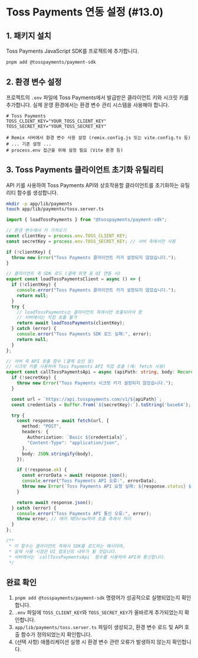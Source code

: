 # Toss Payments 연동 설정 (#13.0)

## 1. 패키지 설치

Toss Payments JavaScript SDK를 프로젝트에 추가합니다.

```bash
pnpm add @tosspayments/payment-sdk
```

## 2. 환경 변수 설정

프로젝트의 `.env` 파일에 Toss Payments에서 발급받은 클라이언트 키와 시크릿 키를 추가합니다. 실제 운영 환경에서는 환경 변수 관리 시스템을 사용해야 합니다.

```text title=".env"
# Toss Payments
TOSS_CLIENT_KEY="YOUR_TOSS_CLIENT_KEY"
TOSS_SECRET_KEY="YOUR_TOSS_SECRET_KEY"

# Remix 서버에서 환경 변수 사용 설정 (remix.config.js 또는 vite.config.ts 등)
# ... 기존 설정 ...
# process.env 접근을 위해 설정 필요 (Vite 환경 등)
```

## 3. Toss Payments 클라이언트 초기화 유틸리티

API 키를 사용하여 Toss Payments API와 상호작용할 클라이언트를 초기화하는 유틸리티 함수를 생성합니다.

```bash
mkdir -p app/lib/payments
touch app/lib/payments/toss.server.ts
```

```typescript title="app/lib/payments/toss.server.ts"
import { loadTossPayments } from "@tosspayments/payment-sdk";

// 환경 변수에서 키 가져오기
const clientKey = process.env.TOSS_CLIENT_KEY;
const secretKey = process.env.TOSS_SECRET_KEY; // 서버 측에서만 사용

if (!clientKey) {
  throw new Error("Toss Payments 클라이언트 키가 설정되지 않았습니다.");
}

// 클라이언트 측 SDK 로드 (결제 위젯 등 UI 연동 시)
export const loadTossPaymentsClient = async () => {
  if (!clientKey) {
    console.error("Toss Payments 클라이언트 키가 설정되지 않았습니다.");
    return null;
  }
  try {
    // loadTossPayments는 클라이언트 측에서만 호출되어야 함
    // 서버에서는 직접 호출 불가
    return await loadTossPayments(clientKey);
  } catch (error) {
    console.error("Toss Payments SDK 로드 실패:", error);
    return null;
  }
};

// 서버 측 API 호출 함수 (결제 승인 등)
// 시크릿 키를 사용하여 Toss Payments API 직접 호출 (예: fetch 사용)
export const callTossPaymentsApi = async (apiPath: string, body: Record<string, any>) => {
  if (!secretKey) {
    throw new Error("Toss Payments 시크릿 키가 설정되지 않았습니다.");
  }

  const url = `https://api.tosspayments.com/v1/${apiPath}`;
  const credentials = Buffer.from(`${secretKey}:`).toString('base64');

  try {
    const response = await fetch(url, {
      method: "POST",
      headers: {
        Authorization: `Basic ${credentials}`,
        "Content-Type": "application/json",
      },
      body: JSON.stringify(body),
    });

    if (!response.ok) {
      const errorData = await response.json();
      console.error("Toss Payments API 오류:", errorData);
      throw new Error(`Toss Payments API 요청 실패: ${response.status} ${response.statusText}`);
    }

    return await response.json();
  } catch (error) {
    console.error("Toss Payments API 통신 오류:", error);
    throw error; // 에러 재throw하여 호출 측에서 처리
  }
};

/**
 * 이 함수는 클라이언트 측에서 SDK를 로드하는 예시이며,
 * 실제 사용 시점은 UI 컴포넌트 내부가 될 것입니다.
 * 서버에서는 `callTossPaymentsApi` 함수를 사용하여 API와 통신합니다.
 */

```

## 완료 확인

1.  `pnpm add @tosspayments/payment-sdk` 명령어가 성공적으로 실행되었는지 확인합니다.
2.  `.env` 파일에 `TOSS_CLIENT_KEY`와 `TOSS_SECRET_KEY`가 올바르게 추가되었는지 확인합니다.
3.  `app/lib/payments/toss.server.ts` 파일이 생성되고, 환경 변수 로드 및 API 호출 함수가 정의되었는지 확인합니다.
4.  (선택 사항) 애플리케이션 실행 시 환경 변수 관련 오류가 발생하지 않는지 확인합니다. 
